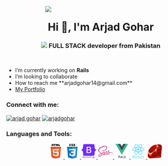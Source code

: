 
<img align="right" width="400" src="https://cdn.dribbble.com/users/1162077/screenshots/3848914/programmer.gif"/>

<h1 align="center">Hi 👋, I'm Arjad Gohar</h1>
<h3 align="center">
 <img src="https://github.com/TheDudeThatCode/TheDudeThatCode/blob/master/Assets/Developer.gif" width="45" />
 FULL STACK developer from Pakistan
</h3>
<br>
  <ul>
<li> I’m currently working on <b>Rails</b></li>
<li> I’m looking to collaborate </li>
<li> How to reach me **arjadgohar14@gmail.com**</li>
<li> <a href="https://65b616c7de5e5f34b72a748c--deft-khapse-6df9c8.netlify.app/"> My Portfolio </a></li>
  </ul>

  <h3 align="left">Connect with me:</h3>
<p align="left">
<a href="https://linkedin.com/in/arjad gohar" target="blank"><img align="center" src="https://raw.githubusercontent.com/rahuldkjain/github-profile-readme-generator/master/src/images/icons/Social/linked-in-alt.svg" alt="arjad gohar" height="30" width="40" /></a>
<a href="https://instagram.com/arjadgohar" target="blank"><img align="center" src="https://raw.githubusercontent.com/rahuldkjain/github-profile-readme-generator/master/src/images/icons/Social/instagram.svg" alt="arjadgohar" height="30" width="40" /></a>
</p>

<h3 align="left">Languages and Tools:</h3>
<ul align="center">
<a href="https://www.w3.org/html/" target="_blank"> <img src="https://raw.githubusercontent.com/devicons/devicon/master/icons/html5/html5-original-wordmark.svg" alt="html5" width="40" height="40"/> </a> 
<a align="right" href="https://www.w3schools.com/css/" target="_blank"> <img src="https://raw.githubusercontent.com/devicons/devicon/master/icons/css3/css3-original-wordmark.svg" alt="css3" width="40" height="40"/> </a> 
<a href="https://getbootstrap.com" target="_blank"> <img src="https://raw.githubusercontent.com/devicons/devicon/master/icons/bootstrap/bootstrap-plain-wordmark.svg" alt="bootstrap" width="40" height="40"/> </a> 
<a href="https://sass-lang.com" target="_blank" rel="noreferrer"> <img src="https://raw.githubusercontent.com/devicons/devicon/master/icons/sass/sass-original.svg" alt="sass" width="40" height="40"/> </a> 
<a href="https://vuejs.org/" target="_blank" rel="noreferrer"> <img src="https://raw.githubusercontent.com/devicons/devicon/master/icons/vuejs/vuejs-original-wordmark.svg" alt="vuejs" width="40" height="40"/> </a> 
<a href="https://reactjs.org/" target="_blank"> <img src="https://raw.githubusercontent.com/devicons/devicon/master/icons/react/react-original-wordmark.svg" alt="react" width="40" height="40"/> </a> 
<a href="https://www.ruby-lang.org/en/" target="_blank" rel="noreferrer"> <img src="https://raw.githubusercontent.com/devicons/devicon/master/icons/ruby/ruby-original.svg" alt="ruby" width="40" height="40"/> </a>
</ul>


<br><br><br><br><br>

